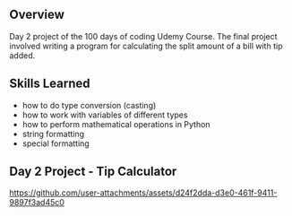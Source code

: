 ## Overview

Day 2 project of the 100 days of coding Udemy Course. The final project involved writing a program for calculating the split amount of a bill with tip added. 

## Skills Learned

- how to do type conversion (casting)
- how to work with variables of different types
- how to perform mathematical operations in Python
- string formatting
- special formatting
  

## Day 2 Project - Tip Calculator



https://github.com/user-attachments/assets/d24f2dda-d3e0-461f-9411-9897f3ad45c0


